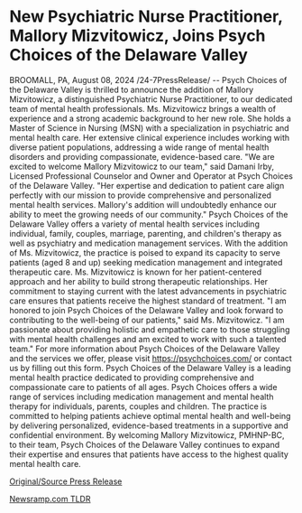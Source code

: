 # New Psychiatric Nurse Practitioner, Mallory Mizvitowicz, Joins Psych Choices of the Delaware Valley

BROOMALL, PA, August 08, 2024 /24-7PressRelease/ -- Psych Choices of the Delaware Valley is thrilled to announce the addition of Mallory Mizvitowicz, a distinguished Psychiatric Nurse Practitioner, to our dedicated team of mental health professionals.  Ms. Mizvitowicz brings a wealth of experience and a strong academic background to her new role. She holds a Master of Science in Nursing (MSN) with a specialization in psychiatric and mental health care. Her extensive clinical experience includes working with diverse patient populations, addressing a wide range of mental health disorders and providing compassionate, evidence-based care.  "We are excited to welcome Mallory Mizvitowicz to our team," said Damani Irby, Licensed Professional Counselor and Owner and Operator at Psych Choices of the Delaware Valley. "Her expertise and dedication to patient care align perfectly with our mission to provide comprehensive and personalized mental health services. Mallory's addition will undoubtedly enhance our ability to meet the growing needs of our community."  Psych Choices of the Delaware Valley offers a variety of mental health services including individual, family, couples, marriage, parenting, and children's therapy as well as psychiatry and medication management services. With the addition of Ms. Mizvitowicz, the practice is poised to expand its capacity to serve patients (aged 8 and up) seeking medication management and integrated therapeutic care.  Ms. Mizvitowicz is known for her patient-centered approach and her ability to build strong therapeutic relationships. Her commitment to staying current with the latest advancements in psychiatric care ensures that patients receive the highest standard of treatment.  "I am honored to join Psych Choices of the Delaware Valley and look forward to contributing to the well-being of our patients," said Ms. Mizvitowicz. "I am passionate about providing holistic and empathetic care to those struggling with mental health challenges and am excited to work with such a talented team."  For more information about Psych Choices of the Delaware Valley and the services we offer, please visit https://psychchoices.com/ or contact us by filling out this form.  Psych Choices of the Delaware Valley is a leading mental health practice dedicated to providing comprehensive and compassionate care to patients of all ages. Psych Choices offers a wide range of services including medication management and mental health therapy for individuals, parents, couples and children. The practice is committed to helping patients achieve optimal mental health and well-being by delivering personalized, evidence-based treatments in a supportive and confidential environment. By welcoming Mallory Mizvitowicz, PMHNP-BC, to their team, Psych Choices of the Delaware Valley continues to expand their expertise and ensures that patients have access to the highest quality mental health care. 

[Original/Source Press Release](https://www.24-7pressrelease.com/press-release/513241/new-psychiatric-nurse-practitioner-mallory-mizvitowicz-joins-psych-choices-of-the-delaware-valley) 

[Newsramp.com TLDR](https://newsramp.com/None) 